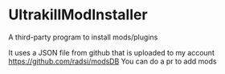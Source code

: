 # UltrakillModInstaller

A third-party program to install mods/plugins

It uses a JSON file from github that is uploaded to my account https://github.com/radsi/modsDB
You can do a pr to add mods
